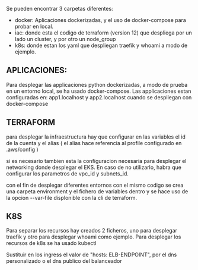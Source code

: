
Se pueden encontrar 3 carpetas diferentes:

- docker: Aplicaciones dockerizadas, y el uso de docker-compose para probar en local.
- iac: donde esta el codigo de terraform (version 12) que despliega por un lado un cluster, y por otro un node_group
- k8s: donde estan los yaml que despliegan traefik y whoami a modo de ejemplo. 

## APLICACIONES:
Para desplegar las applicaciones python dockerizadas, a modo de prueba en un entorno local, se ha usado docker-compose.
Las applicaciones estan configuradas en: app1.localhost y app2.localhost cuando se despliegan con docker-compose

## TERRAFORM
para desplegar la infraestructura hay que configurar en las variables el id de la cuenta y el alias ( el alias hace referencia al profile configurado en .aws/config )

si es necesario tambien esta la configuracion necesaria para desplegar el networking donde desplegar el EKS. En caso de no utilizarlo, habra que configurar los parametros de vpc_id y subnets_id.

con el fin de desplegar diferentes entornos con el mismo codigo se crea una carpeta environment y el fichero de variables dentro y se hace uso de la opcion --var-file displonible con la cli de terraform.

## K8S
Para separar los recursos hay creados 2 ficheros, uno para desplegar traefik y otro para desplegar whoami como ejemplo.
Para desplegar los recursos de k8s se ha usado kubectl

Sustituir en los ingress el valor de "hosts: ELB-ENDPOINT", por el dns personalizado o el dns publico del balanceador